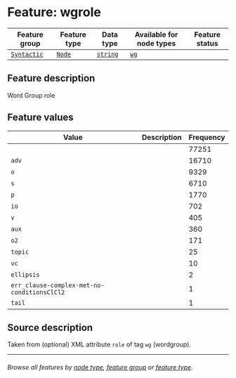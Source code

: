 # Feature: wgrole

Feature group | Feature type | Data type | Available for node types | Feature status
---  | --- | --- | --- | ---
[`Syntactic`](featuresbygroup.md#syntactic-features) | [`Node`](featuresbyfeaturetype.md#node-features) | [`string`](featuresbydatatype.md#string-datatype)  | [`wg`](featuresbynodetype.md#word-group-nodes)

## Feature description 

Word Group role

## Feature values

Value | Description | Frequency
--- |  --- | ---
` ` | | 77251
`adv` || 16710
`o` || 9329
`s` || 6710
`p` || 1770
`io` || 702
`v` ||405
`aux` || 360
`o2` || 171
`topic` || 25
`vc` || 10
`ellipsis` || 2
`err_clause-complex-met-no-conditionsClCl2` || 1
`tail` || 1

## Source description

Taken from (optional) XML attribute `role` of tag `wg` (wordgroup).

---
###### *Browse all features by [node type](featuresbynodetype.md#readme), [feature group](featuresbygroup.md#readme) or [feature type](featuresbyfeaturetype.md#readme).*

